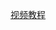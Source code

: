 [视频教程](https://www.bilibili.com/video/BV1mb421H7k4?spm_id_from=333.788.videopod.episodes&vd_source=70eb1facbc8a6b0cc0b7b0efb3c281bc)
